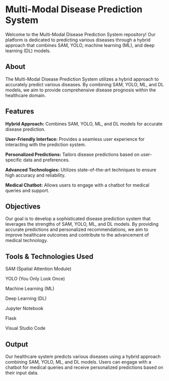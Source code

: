 # Multi-Modal Disease Prediction System
Welcome to the Multi-Modal Disease Prediction System repository! Our platform is dedicated to predicting various diseases through a hybrid approach that combines SAM, YOLO, machine learning (ML), and deep learning (DL) models.

## About
The Multi-Modal Disease Prediction System utilizes a hybrid approach to accurately predict various diseases. By combining SAM, YOLO, ML, and DL models, we aim to provide comprehensive disease prognosis within the healthcare domain.

## Features

**Hybrid Approach:** Combines SAM, YOLO, ML, and DL models for accurate disease prediction.

**User-Friendly Interface:** Provides a seamless user experience for interacting with the prediction system.

**Personalized Predictions:** Tailors disease predictions based on user-specific data and preferences.

**Advanced Technologies:** Utilizes state-of-the-art techniques to ensure high accuracy and reliability.

**Medical Chatbot:** Allows users to engage with a chatbot for medical queries and support.

## Objectives
Our goal is to develop a sophisticated disease prediction system that leverages the strengths of SAM, YOLO, ML, and DL models. By providing accurate predictions and personalized recommendations, we aim to improve healthcare outcomes and contribute to the advancement of medical technology.

## Tools & Technologies Used 
SAM (Spatial Attention Module)

YOLO (You Only Look Once)

Machine Learning (ML)

Deep Learning (DL)

Jupyter Notebook

Flask

Visual Studio Code

## Output
Our healthcare system predicts various diseases using a hybrid approach combining SAM, YOLO, ML, and DL models. Users can engage with a chatbot for medical queries and receive personalized predictions based on their input data.

